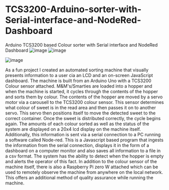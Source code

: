 # TCS3200-Arduino-sorter-with-Serial-interface-and-NodeRed-Dashboard
Arduino TCS3200 based Colour sorter with Serial interface and  NodeRed Dashboard
![image](https://user-images.githubusercontent.com/80263068/147758723-37c2aaa9-f911-4d8d-bc9c-af70d651d663.png)
![image](https://user-images.githubusercontent.com/80263068/147759284-ac9563f1-529a-4e48-9cf7-e642c6c0dd73.png)


![image](https://user-images.githubusercontent.com/80263068/147758567-ad1bc078-ff11-4df5-963e-6aa9f2d5b4b8.png)




As a fun project I created an automated sorting machine that visually presents information to a user cia an LCD and an on-screen JavaScript dashboard. The machine is built from an Arduino Uno with a TCS3200 Colour sensor attached. M&M's/Smarties are loaded into a hopper and when the machine is started, it cycles through the contents of the hopper and sorts them by colour. The contents of the hopper are moved by a servo motor via a carousell to the TCS3200 colour sensor. This sensor determines what colour of sweet is in the read area and then passes it on to another servo. This servo then positions itself to move the detected sweet to the correct container. Once the sweet is distributed correctly, the cycle begins again. The amounts of each colour sorted as well as the status of the system are displayed on a 20x4 lcd display on the machine itself. Additionally, this information is sent via a serial connection to a PC running a software called Node-red. This is a Javascript based program that ingests the information from the serial connection, displays it in the form of a dashboard on a computer monitor and also saves all information to a file in a csv format. The system has the ability to detect when the hopper is empty and alerts the operator of this fact. In addition to the colour sensor of the machine itself, there is also a Raspberry Pi zero W attached which can be used to remotely observe the machine from anywhere on the local network. This offers an additional method of quality assurance while running the machine. 



